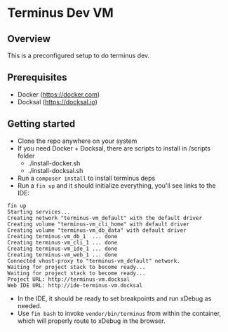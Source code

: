 # Terminus Dev VM
## Overview
This is a preconfigured setup to do terminus dev.

## Prerequisites
- Docker (https://docker.com)
- Docksal (https://docksal.io)

## Getting started
- Clone the repo anywhere on your system
- If you need Docker + Docksal, there are scripts to install in /scripts folder
  - ./install-docker.sh
  - ./install-docksal.sh
- Run a `composer install` to install terminus deps
- Run a `fin up` and it should initialize everything, you'll see links to the IDE:
```
fin up
Starting services...
Creating network "terminus-vm_default" with the default driver
Creating volume "terminus-vm_cli_home" with default driver
Creating volume "terminus-vm_db_data" with default driver
Creating terminus-vm_db_1  ... done
Creating terminus-vm_cli_1 ... done
Creating terminus-vm_ide_1 ... done
Creating terminus-vm_web_1 ... done
Connected vhost-proxy to "terminus-vm_default" network.
Waiting for project stack to become ready...
Waiting for project stack to become ready...
Project URL: http://terminus-vm.docksal
Web IDE URL: http://ide-terminus-vm.docksal

```
- In the IDE, it should be ready to set breakpoints and run xDebug as needed. 
- Use `fin bash` to invoke `vendor/bin/terminus` from within the container, which will properly route to xDebug in the browser.